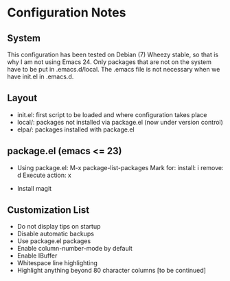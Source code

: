 Configuration Notes
==============================

System
------
This configuration has been tested on Debian (7) Wheezy stable, so that is why
I am not using Emacs 24. Only packages that are not on the system have to be
put in .emacs.d/local. The .emacs file is not necessary when we have init.el
in .emacs.d.

Layout
------
* init.el: first script to be loaded and where configuration takes place
* local/: packages not installed via package.el (now under version control)
* elpa/: packages installed with package.el

package.el (emacs <= 23)
------------------------
* Using package.el:
    M-x package-list-packages
        Mark for:
            install: i
            remove: d
        Execute action: x

* Install magit

Customization List
------------------
* Do not display tips on startup
* Disable automatic backups
* Use package.el packages
* Enable column-number-mode by default
* Enable IBuffer
* Whitespace line highlighting
* Highlight anything beyond 80 character columns
[to be continued]
